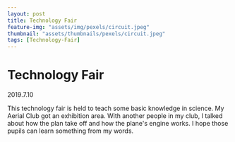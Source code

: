 ```yaml
---
layout: post
title: Technology Fair
feature-img: "assets/img/pexels/circuit.jpeg"
thumbnail: "assets/thumbnails/pexels/circuit.jpeg"
tags: [Technology-Fair]
---
```


# Technology Fair

2019.7.10

This technology fair is held to teach some basic knowledge in science. My Aerial Club got an exhibition area. With another people in my club, I talked about how the plan take off and how the plane's engine works. I hope those pupils can learn something from my words.
